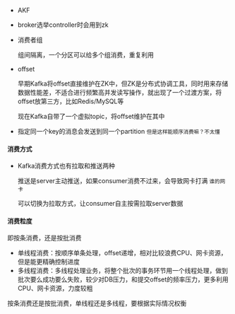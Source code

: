 - AKF

- broker选举controller时会用到zk

- 消费者组

  组间隔离，一个分区可以给多个组消费，重复利用

- offset

  早期Kafka将offset直接维护在ZK中，但ZK是分布式协调工具，同时用来存储数据性能差，不适合进行频繁高并发读写操作，就出现了一个过渡方案，将offset放第三方，比如Redis/MySQL等

  现在Kafka自带了一个虚拟topic，将offset维护在其中

- 指定同一个key的消息会发送到同一个partition   `但是这样能顺序消费嘛？不太懂`



#### 消费方式

- Kafka消费方式也有拉取和推送两种

  推送是server主动推送，如果consumer消费不过来，会导致网卡打满 `谁的网卡`

  可以切换为拉取方式，让consumer自主按需拉取server数据

#### 消费粒度

即按条消费，还是按批消费

- 单线程消费：按顺序单条处理，offset递增，相对比较浪费CPU、网卡资源，但是能更精确控制进度
- 多线程消费：多线程处理业务，将整个批次的事务环节用一个线程处理，做到批次要么成功要么失败，较少对DB压力，和提交offset的频率压力，更多利用CPU、网卡资源，力度较粗

按条消费还是按批消费，单线程还是多线程，要根据实际情况权衡